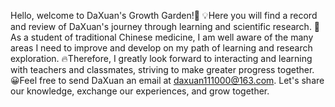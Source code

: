 Hello, welcome to DaXuan's Growth Garden!🌱
💡Here you will find a record and review of DaXuan's journey through learning and scientific research.
🐣As a student of traditional Chinese medicine, I am well aware of the many areas I need to improve and develop on my path of learning and research exploration.
🔥Therefore, I greatly look forward to interacting and learning with teachers and classmates, striving to make greater progress together.
😀Feel free to send DaXuan an email at daxuan111000@163.com. Let's share our knowledge, exchange our experiences, and grow together.

<!---
DaXuanGarden/DaXuanGarden is a ✨ special ✨ repository because its `README.md` (this file) appears on your GitHub profile.
You can click the Preview link to take a look at your changes.
--->

